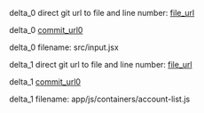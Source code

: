delta_0 direct git url to file and line number: [file_url](https://www.github.com/edshadi/react-form-for-object/commit/883c76f34586a4a28407140135ba6a4f55b7a518/#diff-f88cf469992623902c0f1f6a8603fadc1d7401dfd175c683f62b9a671389a277L52)

delta_0 [commit_url0](https://www.github.com/edshadi/react-form-for-object/commit/883c76f34586a4a28407140135ba6a4f55b7a518)

delta_0 filename: src/input.jsx



delta_1 direct git url to file and line number: [file_url](https://www.github.com/ue/electra/commit/8f586bd6313b4541738039e812fb46ca43f6b809/#diff-03f41d0797c0f1c0ef0b38c3d644504e5b74236c91d5b0ed841688b85100a725L89)

delta_1 [commit_url0](https://www.github.com/ue/electra/commit/8f586bd6313b4541738039e812fb46ca43f6b809)

delta_1 filename: app/js/containers/account-list.js



